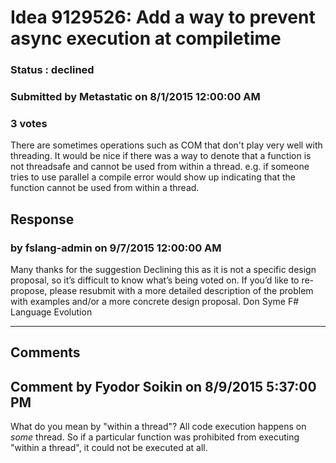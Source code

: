 # Idea 9129526: Add a way to prevent async execution at compiletime #

### Status : declined

### Submitted by Metastatic on 8/1/2015 12:00:00 AM

### 3 votes

There are sometimes operations such as COM that don't play very well with threading. It would be nice if there was a way to denote that a function is not threadsafe and cannot be used from within a thread. e.g. if someone tries to use parallel a compile error would show up indicating that the function cannot be used from within a thread.



## Response 
### by fslang-admin on 9/7/2015 12:00:00 AM

Many thanks for the suggestion
Declining this as it is not a specific design proposal, so it’s difficult to know what’s being voted on.
If you’d like to re-propose, please resubmit with a more detailed description of the problem with examples and/or a more concrete design proposal.
Don Syme
F# Language Evolution

------------------------
## Comments


## Comment by Fyodor Soikin on 8/9/2015 5:37:00 PM
What do you mean by "within a thread"? All code execution happens on _some_ thread. So if a particular function was prohibited from executing "within a thread", it could not be executed at all.

